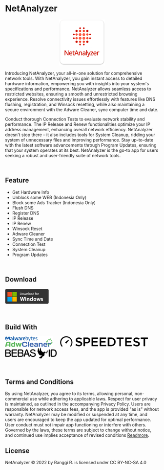 # NetAnalyzer

<p align="center">
  <img src="https://raw.githubusercontent.com/ranggirahman/NetAnalyzer/main/Resources/Icon.png" height="150" title="NetAnalyzer">
</p>

Introducing NetAnalyzer, your all-in-one solution for comprehensive network tools. With NetAnalyzer, you gain instant access to detailed hardware information, empowering you with insights into your system's specifications and performance. NetAnalyzer allows seamless access to restricted websites, ensuring a smooth and unrestricted browsing experience. Resolve connectivity issues effortlessly with features like DNS flushing, registration, and Winsock resetting, while also maintaining a secure environment with the Adware Cleaner, sync computer time and date. 

Conduct thorough Connection Tests to evaluate network stability and performance. The IP Release and Renew functionalities optimize your IP address management, enhancing overall network efficiency. NetAnalyzer doesn't stop there – it also includes tools for System Cleanup, ridding your system of unnecessary files and improving performance. Stay up-to-date with the latest software advancements through Program Updates, ensuring that your system operates at its best. NetAnalyzer is the go-to app for users seeking a robust and user-friendly suite of network tools.

<br />

## Feature
- Get Hardware Info
- Unblock some WEB (Indonesia Only)
- Block some Ads Tracker (Indonesia Only)
- Flush DNS
- Register DNS
- IP Release
- IP Renew
- Winsock Reset
- Adware Cleaner
- Sync Time and Date
- Connection Test
- System Cleanup
- Program Updates

<br />

## Download
<a href="https://github.com/ranggirahman/NetAnalyzer/releases"><img src="https://raw.githubusercontent.com/ranggirahman/NetAnalyzer/main/Resources/downloadwin.png" height="50"></a>

<br />

## Build With 
<p>
  <picture>
    <source srcset="https://raw.githubusercontent.com/ranggirahman/NetAnalyzer/main/Resources/adwarecleaner-dark.png" media="(prefers-color-scheme: dark)">
    <img src="https://raw.githubusercontent.com/ranggirahman/NetAnalyzer/main/Resources/adwarecleaner.png" height="35">
  </picture>
  &nbsp;&nbsp;&nbsp;&nbsp;
  <picture>
    <source srcset="https://raw.githubusercontent.com/ranggirahman/NetAnalyzer/main/Resources/speedtestnet-dark.png" media="(prefers-color-scheme: dark)">
    <img src="https://raw.githubusercontent.com/ranggirahman/NetAnalyzer/main/Resources/speedtestnet.png" height="35">
  </picture>
  &nbsp;&nbsp;&nbsp;&nbsp;
  <picture>
    <source srcset="https://raw.githubusercontent.com/ranggirahman/NetAnalyzer/main/Resources/bebasid-dark.png" media="(prefers-color-scheme: dark)">
    <img src="https://raw.githubusercontent.com/ranggirahman/NetAnalyzer/main/Resources/bebasid.png" height="35">
  </picture>
</p>

<br />

## Terms and Conditions
By using NetAnalyzer, you agree to its terms, allowing personal, non-commercial use while adhering to applicable laws. Respect for user privacy is maintained, as outlined in the accompanying Privacy Policy. Users are responsible for network access fees, and the app is provided "as is" without warranty. NetAnalyzer may be modified or suspended at any time, and users are encouraged to keep the app updated for optimal performance. User conduct must not impair app functioning or interfere with others. Governed by the laws, these terms are subject to change without notice, and continued use implies acceptance of revised conditions [Readmore](https://github.com/ranggirahman/NetAnalyzer/blob/main/Resources/Terms%20and%20Condition.md).

## License
NetAnalyzer © 2022 by Ranggi R. is licensed under CC BY-NC-SA 4.0 
